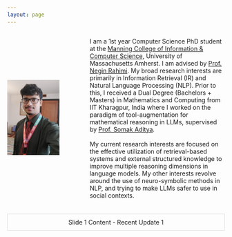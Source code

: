 ```yaml
---
layout: page
---
```


<div style="display: flex; align-items: center;">
  <div style="flex: 0 0 30%; text-align: left;">
    <img src="debrup.png" alt="Description of image" style="max-width: 80%; height: auto;">
  </div>
  <div style="flex: 1; margin-left: 40px;">
    
   I am a 1st year Computer Science PhD student at the <a href="https://www.cics.umass.edu/">Manning College of Information & Computer Science</a>, University of Massachusetts Amherst. I am advised by  <a href="https://people.cs.umass.edu/~rahimi/">Prof. Negin Rahimi</a>. My broad research interests are primarily in Information Retrieval (IR) and Natural Language Processing (NLP). Prior to this, I received a Dual Degree (Bachelors + Masters) in Mathematics and Computing from IIT Kharagpur, India where I worked on the paradigm of tool-augmentation for mathematical reasoning in LLMs, supervised by <a href="https://adityasomak.github.io/">Prof. Somak Aditya</a>.
    <br/><br/>
    My current research interests are focused on the effective utilization of retrieval-based systems and external structured knowledge to improve multiple reasoning dimensions in language models. My other interests revolve around the use of neuro-symbolic methods in NLP, and trying to make LLMs safer to use in social contexts.
  </div>
</div>

<div id="recent-updates-slider">
  <div class="slide">Slide 1 Content - Recent Update 1</div>
  <div class="slide">Slide 2 Content - Recent Update 2</div>
  </div>

<style>
#recent-updates-slider {
  width: 100%; /* Adjust width as needed */
  margin-top: 20px; /* Add spacing between text and slider */
  overflow: hidden; /* This is important for handling slide overflow */
}

.slide {
  display: none; /* Initially hide all slides */
  text-align: center; /* Center slide content */
  padding: 10px; /* Add some padding for better look */
  border: 1px solid #ddd; /* Add a border for separation */
  margin-bottom: 10px; /* Add spacing between slides */
}

#recent-updates-slider .slide:first-child {
    display: block; /* Make the first slide visible initially */
}
</style>





  
